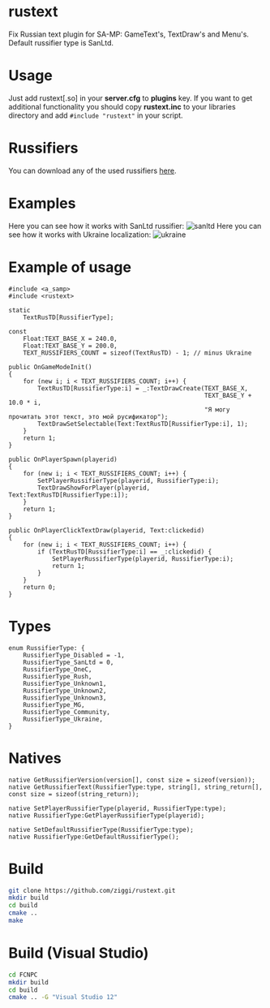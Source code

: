 # rustext
Fix Russian text plugin for SA-MP: GameText's, TextDraw's and Menu's. Default russifier type is SanLtd.

# Usage
Just add rustext[.so] in your **server.cfg** to **plugins** key. If you want to get additional functionality you should copy **rustext.inc** to your libraries directory and add `#include "rustext"` in your script.

# Russifiers
You can download any of the usеd russifiers [here](https://mega.nz/#F!tVhlhDCT!FK1xFcBalTA0ySY_JsryMg).

# Examples
Here you can see how it works with SanLtd russifier:
![sanltd](https://cloud.githubusercontent.com/assets/1020099/18914954/db9b4ade-8597-11e6-8d72-783cfd24fb99.png)
Here you can see how it works with Ukraine localization:
![ukraine](https://cloud.githubusercontent.com/assets/1020099/18914955/db9d95dc-8597-11e6-9c2b-6ae5cc05bc72.png)

# Example of usage
```Pawn
#include <a_samp>
#include <rustext>

static
	TextRusTD[RussifierType];

const
	Float:TEXT_BASE_X = 240.0,
	Float:TEXT_BASE_Y = 200.0,
	TEXT_RUSSIFIERS_COUNT = sizeof(TextRusTD) - 1; // minus Ukraine

public OnGameModeInit()
{
	for (new i; i < TEXT_RUSSIFIERS_COUNT; i++) {
		TextRusTD[RussifierType:i] = _:TextDrawCreate(TEXT_BASE_X,
		                                              TEXT_BASE_Y + 10.0 * i,
		                                              "Я могу прочитать этот текст, это мой русификатор");
		TextDrawSetSelectable(Text:TextRusTD[RussifierType:i], 1);
	}
	return 1;
}

public OnPlayerSpawn(playerid)
{
	for (new i; i < TEXT_RUSSIFIERS_COUNT; i++) {
		SetPlayerRussifierType(playerid, RussifierType:i);
		TextDrawShowForPlayer(playerid, Text:TextRusTD[RussifierType:i]);
	}
	return 1;
}

public OnPlayerClickTextDraw(playerid, Text:clickedid)
{
	for (new i; i < TEXT_RUSSIFIERS_COUNT; i++) {
		if (TextRusTD[RussifierType:i] == _:clickedid) {
			SetPlayerRussifierType(playerid, RussifierType:i);
			return 1;
		}
	}
	return 0;
}
```

# Types

```Pawn
enum RussifierType: {
	RussifierType_Disabled = -1,
	RussifierType_SanLtd = 0,
	RussifierType_OneC,
	RussifierType_Rush,
	RussifierType_Unknown1,
	RussifierType_Unknown2,
	RussifierType_Unknown3,
	RussifierType_MG,
	RussifierType_Community,
	RussifierType_Ukraine,
}
```

# Natives

```Pawn
native GetRussifierVersion(version[], const size = sizeof(version));
native GetRussifierText(RussifierType:type, string[], string_return[], const size = sizeof(string_return));

native SetPlayerRussifierType(playerid, RussifierType:type);
native RussifierType:GetPlayerRussifierType(playerid);

native SetDefaultRussifierType(RussifierType:type);
native RussifierType:GetDefaultRussifierType();
```

# Build
```bash
git clone https://github.com/ziggi/rustext.git
mkdir build
cd build
cmake ..
make
```

# Build (Visual Studio)
```bash
cd FCNPC
mkdir build
cd build
cmake .. -G "Visual Studio 12"
```
